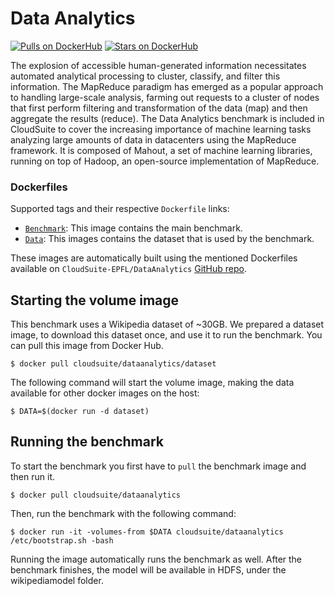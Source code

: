 # Data Analytics #

[![Pulls on DockerHub][dhpulls]][dhrepo]
[![Stars on DockerHub][dhstars]][dhrepo]

The explosion of accessible human-generated information necessitates automated analytical processing to cluster, classify, and filter this information. The MapReduce paradigm has emerged as a popular approach to handling large-scale analysis, farming out requests to a cluster of nodes that first perform filtering and transformation of the data (map) and then aggregate the results (reduce). The Data Analytics benchmark is included in CloudSuite to cover the increasing importance of machine learning tasks analyzing large amounts of data in datacenters using the MapReduce framework. It is composed of Mahout, a set of machine learning libraries, running on top of Hadoop, an open-source implementation of MapReduce.


### Dockerfiles ###

Supported tags and their respective `Dockerfile` links:

 - [`Benchmark`][benchmarkdocker]: This image contains the main benchmark.
 - [`Data`][datasetdocker]: This images contains the dataset that  is used by the benchmark.

These images are automatically built using the mentioned Dockerfiles available on `CloudSuite-EPFL/DataAnalytics` [GitHub repo][repo].

## Starting the volume image ##
This benchmark uses a Wikipedia dataset of ~30GB. We prepared a dataset image, to download this dataset once, and use it to run the benchmark. You can pull this image from Docker Hub.

    $ docker pull cloudsuite/dataanalytics/dataset

The following command will start the volume image, making the data available for other docker images on the host:

    $ DATA=$(docker run -d dataset)

## Running the benchmark ##
To start the benchmark you first have to `pull` the benchmark image and then run it.

    $ docker pull cloudsuite/dataanalytics

Then, run the benchmark with the following command:

    $ docker run -it -volumes-from $DATA cloudsuite/dataanalytics /etc/bootstrap.sh -bash

Running the image automatically runs the benchmark as well. After the benchmark finishes, the model will be available in HDFS, under the wikipediamodel folder.

[benchmarkdocker]: https://github.com/CloudSuite-EPFL/DataAnalytics/blob/master/Dockerfile "Benchmark Dockerfile"

[datasetdocker]: https://github.com/CloudSuite-EPFL/DataAnalytics/blob/master/dataset/Dockerfile "Dataset Dockerfile"

[repo]: https://github.com/CloudSuite-EPFL/DataAnalytics "GitHub Repo"
[dhrepo]: https://hub.docker.com/r/cloudsuite/dataanalytics/ "DockerHub Page"
[dhpulls]: https://img.shields.io/docker/pulls/cloudsuite/dataanalytics.svg "Go to DockerHub Page"
[dhstars]: https://img.shields.io/docker/stars/cloudsuite/dataanalytics.svg "Go to DockerHub Page"
